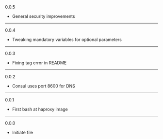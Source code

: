 0.0.5

* General security improvements

---

0.0.4

* Tweaking mandatory variables for optional parameters

---

0.0.3

* Fixing tag error in README

---

0.0.2

* Consul uses port 8600 for DNS

---

0.0.1

* First bash at haproxy image

---

0.0.0

* Initiate file

